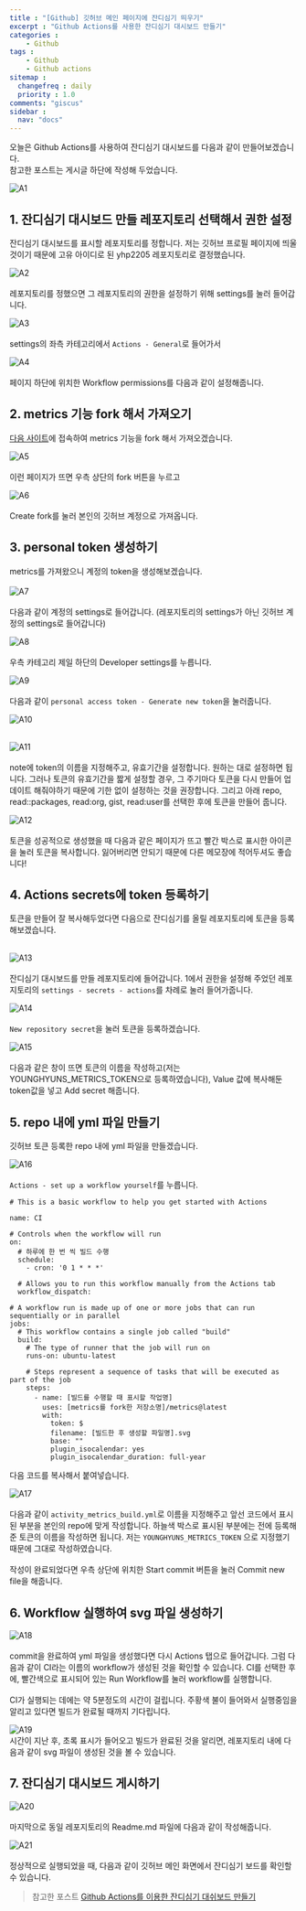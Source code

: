 ```yaml
---
title : "[Github] 깃허브 메인 페이지에 잔디심기 띄우기"
excerpt : "Github Actions를 사용한 잔디심기 대시보드 만들기"
categories :
    - Github
tags :
    - Github
    - Github actions
sitemap :
  changefreq : daily
  priority : 1.0
comments: "giscus"
sidebar : 
  nav: "docs"
---
```


오늘은 Github Actions를 사용하여 잔디심기 대시보드를 다음과 같이 만들어보겠습니다.  
참고한 포스트는 게시글 하단에 작성해 두었습니다.  

![A1](https://github.com/yhp2205/yhp2205.github.io/blob/main/assets/images/Actions/A1.png?raw=true)

## 1. 잔디심기 대시보드 만들 레포지토리 선택해서 권한 설정
잔디심기 대시보드를 표시할 레포지토리를 정합니다. 저는 깃허브 프로필 페이지에 띄울것이기 때문에 고유 아이디로 된 yhp2205 레포지토리로 결정했습니다.  
  
![A2](https://github.com/yhp2205/yhp2205.github.io/blob/main/assets/images/Actions/A2.png?raw=true)  
<br/>
레포지토리를 정했으면 그 레포지토리의 권한을 설정하기 위해 settings를 눌러 들어갑니다.  

![A3](https://github.com/yhp2205/yhp2205.github.io/blob/main/assets/images/Actions/A3.png?raw=true)  
<br/>
settings의 좌측 카테고리에서 ```Actions - General```로 들어가서  

![A4](https://github.com/yhp2205/yhp2205.github.io/blob/main/assets/images/Actions/A4.png?raw=true)  
<br/>
페이지 하단에 위치한 Workflow permissions를 다음과 같이 설정해줍니다.  

## 2. metrics 기능 fork 해서 가져오기  
[다음 사이트](https://github.com/lowlighter/metrics)에 접속하여 metrics 기능을 fork 해서 가져오겠습니다.  

![A5](https://github.com/yhp2205/yhp2205.github.io/blob/main/assets/images/Actions/A5.png?raw=true)  
<br/>
이런 페이지가 뜨면 우측 상단의 fork 버튼을 누르고  

![A6](https://github.com/yhp2205/yhp2205.github.io/blob/main/assets/images/Actions/A6.png?raw=true)  
<br/>
Create fork를 눌러 본인의 깃허브 계정으로 가져옵니다.  

## 3. personal token 생성하기
metrics를 가져왔으니 계정의 token을 생성해보겠습니다.  
<br/>
![A7](https://github.com/yhp2205/yhp2205.github.io/blob/main/assets/images/Actions/A7.png?raw=true)  
<br/>
다음과 같이 계정의 settings로 들어갑니다. (레포지토리의 settings가 아닌 깃허브 계정의 settings로 들어갑니다)  

![A8](https://github.com/yhp2205/yhp2205.github.io/blob/main/assets/images/Actions/A8.png?raw=true)  
<br/>
우측 카테고리 제일 하단의 Developer settings를 누릅니다.  

![A9](https://github.com/yhp2205/yhp2205.github.io/blob/main/assets/images/Actions/A9.png?raw=true)  
<br/>
다음과 같이 ```personal access token - Generate new token```을 눌러줍니다.  

![A10](https://github.com/yhp2205/yhp2205.github.io/blob/main/assets/images/Actions/A10.png?raw=true)  
<br/>

![A11](https://github.com/yhp2205/yhp2205.github.io/blob/main/assets/images/Actions/A11.png?raw=true)  
<br/>
note에 token의 이름을 지정해주고, 유효기간을 설정합니다. 원하는 대로 설정하면 됩니다. 그러나 토큰의 유효기간을 짧게 설정할 경우, 그 주기마다 토큰을 다시 만들어 업데이트 해줘야하기 때문에 기한 없이 설정하는 것을 권장합니다. 그리고 아래 repo, read::packages, read:org, gist, read:user를 선택한 후에 토큰을 만들어 줍니다.  

![A12](https://github.com/yhp2205/yhp2205.github.io/blob/main/assets/images/Actions/A12.png?raw=true)  
<br/>
토큰을 성공적으로 생성했을 때 다음과 같은 페이지가 뜨고 빨간 박스로 표시한 아이콘을 눌러 토큰을 복사합니다. 잃어버리면 안되기 때문에 다른 메모장에 적어두셔도 좋습니다!  

## 4. Actions secrets에 token 등록하기
토큰을 만들어 잘 복사해두었다면 다음으로 잔디심기를 올릴 레포지토리에 토큰을 등록해보겠습니다.  
<br/>

![A13](https://github.com/yhp2205/yhp2205.github.io/blob/main/assets/images/Actions/A13.png?raw=true)  
<br/>
잔디심기 대시보드를 만들 레포지토리에 들어갑니다. 1에서 권한을 설정해 주었던 레포지토리의 ```settings - secrets - actions```를 차례로 눌러 들어가줍니다.  

![A14](https://github.com/yhp2205/yhp2205.github.io/blob/main/assets/images/Actions/A14.png?raw=true)  
<br/>
```New repository secret```을 눌러 토큰을 등록하겠습니다.  

![A15](https://github.com/yhp2205/yhp2205.github.io/blob/main/assets/images/Actions/A15.png?raw=true)  
<br/>
다음과 같은 창이 뜨면 토큰의 이름을 작성하고(저는 YOUNGHYUNS_METRICS_TOKEN으로 등록하였습니다), Value 값에 복사해둔 token값을 넣고 Add secret 해줍니다.  

## 5. repo 내에 yml 파일 만들기

깃허브 토큰 등록한 repo 내에 yml 파일을 만들겠습니다.  

![A16](https://github.com/yhp2205/yhp2205.github.io/blob/main/assets/images/Actions/A16.png?raw=true)  
<br/>
```Actions - set up a workflow yourself```를 누릅니다.  

```
# This is a basic workflow to help you get started with Actions

name: CI

# Controls when the workflow will run
on:
  # 하루에 한 번 씩 빌드 수행
  schedule:
    - cron: '0 1 * * *'

  # Allows you to run this workflow manually from the Actions tab
  workflow_dispatch:

# A workflow run is made up of one or more jobs that can run sequentially or in parallel
jobs:
  # This workflow contains a single job called "build"
  build:
    # The type of runner that the job will run on
    runs-on: ubuntu-latest

    # Steps represent a sequence of tasks that will be executed as part of the job
    steps:
      - name: [빌드를 수행할 때 표시할 작업명]
        uses: [metrics를 fork한 저장소명]/metrics@latest
        with:
          token: $
          filename: [빌드한 후 생성할 파일명].svg
          base: ""
          plugin_isocalendar: yes
          plugin_isocalendar_duration: full-year
```
다음 코드를 복사해서 붙여넣습니다.  

![A17](https://github.com/yhp2205/yhp2205.github.io/blob/main/assets/images/Actions/A17.png?raw=true)  
<br/>
다음과 같이 ```activity_metrics_build.yml```로 이름을 지정해주고 앞선 코드에서 표시된 부분을 본인의 repo에 맞게 작성합니다. 하늘색 박스로 표시된 부분에는 전에 등록해준 토큰의 이름을 작성하면 됩니다. 저는 ```YOUNGHYUNS_METRICS_TOKEN``` 으로 지정했기 때문에 그대로 작성하였습니다.  
<br/>
작성이 완료되었다면 우측 상단에 위치한 Start commit 버튼을 눌러 Commit new file을 해줍니다.  

## 6. Workflow 실행하여 svg 파일 생성하기
![A18](https://github.com/yhp2205/yhp2205.github.io/blob/main/assets/images/Actions/A18.png?raw=true)  
<br/>
commit을 완료하여 yml 파일을 생성했다면 다시 Actions 탭으로 들어갑니다. 그럼 다음과 같이 CI라는 이름의 workflow가 생성된 것을 확인할 수 있습니다. CI를 선택한 후에, 빨간색으로 표시되어 있는 Run Workflow를 눌러 workflow를 실행합니다.  
<br/>
CI가 실행되는 데에는 약 5분정도의 시간이 걸립니다. 주황색 불이 들어와서 실행중임을 알리고 있다면 빌드가 완료될 때까지 기다립니다.  

![A19](https://github.com/yhp2205/yhp2205.github.io/blob/main/assets/images/Actions/A19.png?raw=true)
<br/>
시간이 지난 후, 초록 표시가 들어오고 빌드가 완료된 것을 알리면, 레포지토리 내에 다음과 같이 svg 파일이 생성된 것을 볼 수 있습니다.  

## 7. 잔디심기 대시보드 게시하기
![A20](https://github.com/yhp2205/yhp2205.github.io/blob/main/assets/images/Actions/A20.png?raw=true)  
<br/>
마지막으로 동일 레포지토리의 Readme.md 파일에 다음과 같이 작성해줍니다.  

![A21](https://github.com/yhp2205/yhp2205.github.io/blob/main/assets/images/Actions/A21.png?raw=true)  
<br/>
정상적으로 실행되었을 때, 다음과 같이 깃허브 메인 화면에서 잔디심기 보드를 확인할 수 있습니다.  

> 참고한 포스트 [Github Actions를 이용한 잔디심기 대쉬보드 만들기](https://ynkim0.github.io/posts/Github-Actions%EB%A5%BC-%EC%9D%B4%EC%9A%A9%ED%95%9C-%EC%9E%94%EB%94%94%EC%8B%AC%EA%B8%B0-%EB%8C%80%EC%89%AC%EB%B3%B4%EB%93%9C-%EB%A7%8C%EB%93%A4%EA%B8%B0/)